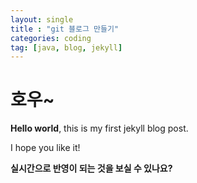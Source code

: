 ```yaml
---
layout: single
title : "git 블로그 만들기"
categories: coding
tag: [java, blog, jekyll]
---
```


# 호우~

**Hello world**, this is my first jekyll blog post.

I hope you like it!

**실시간으로 반영이 되는 것을 보실 수 있나요?**

